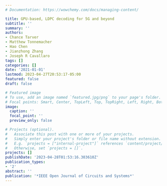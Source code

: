 ```yaml
---
# Documentation: https://wowchemy.com/docs/managing-content/

title: GPU-based, LDPC decoding for 5G and beyond
subtitle: ''
summary: ''
authors:
- Chance Tarver
- Matthew Tonnemacher
- Hao Chen
- Jianzhong Zhang
- Joseph R Cavallaro
tags: []
categories: []
date: '2021-01-01'
lastmod: 2023-04-27T20:53:17-05:00
featured: false
draft: false

# Featured image
# To use, add an image named `featured.jpg/png` to your page's folder.
# Focal points: Smart, Center, TopLeft, Top, TopRight, Left, Right, BottomLeft, Bottom, BottomRight.
image:
  caption: ''
  focal_point: ''
  preview_only: false

# Projects (optional).
#   Associate this post with one or more of your projects.
#   Simply enter your project's folder or file name without extension.
#   E.g. `projects = ["internal-project"]` references `content/project/deep-learning/index.md`.
#   Otherwise, set `projects = []`.
projects: []
publishDate: '2023-04-28T01:53:16.303610Z'
publication_types:
- '2'
abstract: ''
publication: '*IEEE Open Journal of Circuits and Systems*'
---
```

